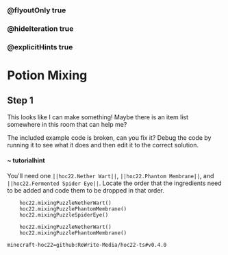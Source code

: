 ### @flyoutOnly true
### @hideIteration true
### @explicitHints true


# Potion Mixing

## Step 1
This looks like I can make something! Maybe there is an item list somewhere in this room that can help me?

The included example code is broken, can you fix it? Debug the code by running it to see what it does and then edit it to the correct solution.

#### ~ tutorialhint 
You'll need one ``||hoc22.Nether Wart||``, ``||hoc22.Phantom Membrane||``, and ``||hoc22.Fermented Spider Eye||``. Locate the order that the ingredients need to be added and code them to be dropped in that order.



```ghost
    hoc22.mixingPuzzleNetherWart()
    hoc22.mixingPuzzlePhantomMembrane()
    hoc22.mixingPuzzleSpiderEye()
```
```template
    hoc22.mixingPuzzleNetherWart()
    hoc22.mixingPuzzlePhantomMembrane()    
```
```package
minecraft-hoc22=github:ReWrite-Media/hoc22-ts#v0.4.0
```